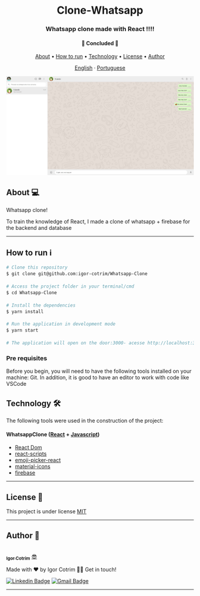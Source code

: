 <h1 align="center">Clone-Whatsapp </h1>

<h3 align="center">Whatsapp clone made with React !!!!</h3>

<h4 align="center"> 
	🚧  Concluded  🚧
</h4>

<p align="center">
 <a href="#about-">About</a> •
 <a href="#how-to-run-ℹ">How to run</a> • 
 <a href="#technology-">Technology</a> • 
 <a href="#license-">License</a> • 
 <a href="#author-">Author</a>
</p>

<p align="center">
    <a href="README.md">English</a>
    ·
    <a href="README-pt.md">Portuguese</a>
 </p>

![WHATSAPP CLONE](https://github.com/igor-cotrim/Whatsapp-Clone/blob/master/%7B09338929-7743-4F89-A93B-8BA854DDD48F%7D.png.jpg)

## About 💻

Whatsapp clone!

To train the knowledge of React, I made a clone of whatsapp + firebase for the backend and database <br/>

---

## How to run ℹ

```sh
# Clone this repository
$ git clone git@github.com:igor-cotrim/Whatsapp-Clone

# Access the project folder in your terminal/cmd
$ cd Whatsapp-Clone

# Install the dependencies
$ yarn install

# Run the application in development mode
$ yarn start

# The application will open on the door:3000- acesse http://localhost:3000
```

### Pre requisites

Before you begin, you will need to have the following tools installed on your machine: Git. In addition, it is good to have an editor to work with code like VSCode

## Technology 🛠

The following tools were used in the construction of the project:

#### WhatsappClone ([React](https://pt-br.reactjs.org/) + [Javascript](https://www.javascript.com))

- [React Dom](https://pt-br.reactjs.org/docs/react-dom.html)
- [react-scripts](https://www.npmjs.com/package/react-scripts)
- [emoji-picker-react](https://www.npmjs.com/package/emoji-picker-react)
- [material-icons](https://material-ui.com/pt/)
- [firebase](https://console.firebase.google.com/u/0/?hl=pt-br)

---

## License 📝

This project is under license [MIT](https://choosealicense.com/licenses/mit/)

---

## Author 🦸

<a href="https://www.linkedin.com/in/igorcotrim/">
 <img style="border-radius: 50%;" src="https://avatars2.githubusercontent.com/u/50390408?s=460&u=fa3dad860e7be785755894c2c7f4cbd20ac4b1b0&v=4" width="100px;" alt=""/>
 <br />
 <sub><b>Igor Cotrim</b></sub></a> <a href="https://www.linkedin.com/in/igorcotrim/" title="linkedin">😎</a>


Made with ❤️ by Igor Cotrim 👋🏽 Get in touch!

[![Linkedin Badge](https://img.shields.io/badge/-Igor_Cotrim-blue?style=flat-square&logo=Linkedin&logoColor=white&link=https://www.linkedin.com/in/igorcotrim/)](https://www.linkedin.com/in/igorcotrim/) 
[![Gmail Badge](https://img.shields.io/badge/-igorxuxicotrim@gmail.com-c14438?style=flat-square&logo=Gmail&logoColor=white&link=mailto:igorxuxicotrim@gmail.com)](mailto:igorxuxicotrim@gmail.com)

---
